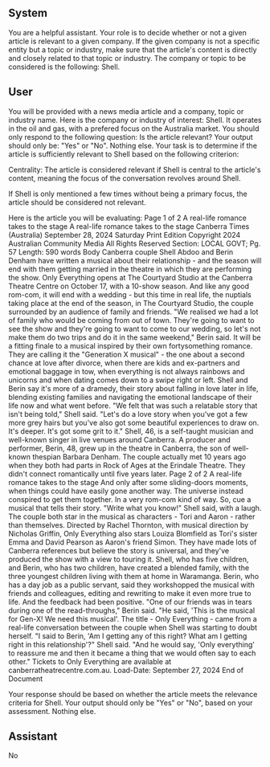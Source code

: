 ## System

You are a helpful assistant. Your role is to decide whether or not a given article is relevant to a given company. If the given company is not a specific entity but a topic or industry, make sure that the article's content is directly and closely related to that topic or industry. The company or topic to be considered is the following: Shell.

## User


You will be provided with a news media article and a company, topic or industry name. Here is the company or industry of interest: Shell. It operates in the oil and gas, with a prefered focus on the Australia market. You should only respond to the following question: Is the article relevant? Your output should only be: "Yes" or "No". Nothing else. Your task is to determine if the article is sufficiently relevant to Shell based on the following criterion:

Centrality: The article is considered relevant if Shell is central to the article's content, meaning the focus of the conversation revolves around Shell.

If Shell is only mentioned a few times without being a primary focus, the article should be considered not relevant.

Here is the article you will be evaluating: Page 1 of 2
A real-life romance takes to the stage
A real-life romance takes to the stage
Canberra Times (Australia)
September 28, 2024 Saturday
Print Edition
Copyright 2024 Australian Community Media All Rights Reserved
Section: LOCAL GOVT; Pg. 57
Length: 590 words
Body
Canberra couple Shell Abdoo and Berin Denham have written a musical about their relationship - and the season 
will end with them getting married in the theatre in which they are performing the show.
Only Everything opens at The Courtyard Studio at the Canberra Theatre Centre on October 17, with a 10-show 
season.
And like any good rom-com, it will end with a wedding - but this time in real life, the nuptials taking place at the end 
of the season, in The Courtyard Studio, the couple surrounded by an audience of family and friends.
"We realised we had a lot of family who would be coming from out of town. They're going to want to see the show 
and they're going to want to come to our wedding, so let's not make them do two trips and do it in the same 
weekend," Berin said.
It will be a fitting finale to a musical inspired by their own fortysomething romance. They are calling it the 
"Generation X musical" - the one about a second chance at love after divorce, when there are kids and ex-partners 
and emotional baggage in tow, when everything is not always rainbows and unicorns and when dating comes down 
to a swipe right or left.
Shell and Berin say it's more of a dramedy, their story about falling in love later in life, blending existing families and 
navigating the emotional landscape of their life now and what went before. "We felt that was such a relatable story 
that isn't being told," Shell said. "Let's do a love story when you've got a few more grey hairs but you've also got 
some beautiful experiences to draw on. It's deeper. It's got some grit to it."
Shell, 46, is a self-taught musician and well-known singer in live venues around Canberra. A producer and 
performer, Berin, 48, grew up in the theatre in Canberra, the son of well-known thespian Barbara Denham.
The couple actually met 10 years ago when they both had parts in Rock of Ages at the Erindale Theatre. They 
didn't connect romantically until five years later.
Page 2 of 2
A real-life romance takes to the stage
And only after some sliding-doors moments, when things could have easily gone another way. The universe instead 
conspired to get them together. In a very rom-com kind of way. So, cue a musical that tells their story. "Write what 
you know!" Shell said, with a laugh.
The couple both star in the musical as characters - Tori and Aaron - rather than themselves.
Directed by Rachel Thornton, with musical direction by Nicholas Griffin, Only Everything also stars Louiza Blomfield 
as Tori's sister Emma and David Pearson as Aaron's friend Simon.
They have made lots of Canberra references but believe the story is universal, and they've produced the show with 
a view to touring it.
Shell, who has five children, and Berin, who has two children, have created a blended family, with the three 
youngest children living with them at home in Waramanga.
Berin, who has a day job as a public servant, said they workshopped the musical with friends and colleagues, 
editing and rewriting to make it even more true to life. And the feedback had been positive.
"One of our friends was in tears during one of the read-throughs," Berin said.
"He said, 'This is the musical for Gen-X! We need this musical'.
The title - Only Everything - came from a real-life conversation between the couple when Shell was starting to 
doubt herself.
"I said to Berin, 'Am I getting any of this right? What am I getting right in this relationship'?" Shell said.
"And he would say, 'Only everything' to reassure me and then it became a thing that we would often say to each 
other."
Tickets to Only Everything are available at canberratheatrecentre.com.au.
Load-Date: September 27, 2024
End of Document

Your response should be based on whether the article meets the relevance criteria for Shell.
Your output should only be "Yes" or "No", based on your assessment. Nothing else.
            

## Assistant

No

